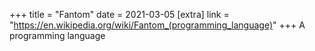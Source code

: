 +++
title = "Fantom"
date = 2021-03-05
[extra]
link = "https://en.wikipedia.org/wiki/Fantom_(programming_language)"
+++
A programming language

